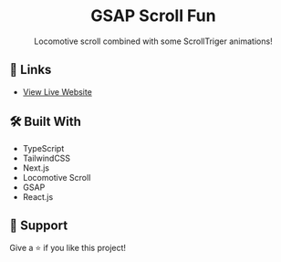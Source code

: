 <h1 align="center">GSAP Scroll Fun</h1>

<p align="center">Locomotive scroll combined with some ScrollTriger animations!</p>

## 🔗 Links

- [View Live Website](https://gsap-scroll-fun.vercel.app "Live View")

## 🛠 Built With

- TypeScript
- TailwindCSS
- Next.js
- Locomotive Scroll
- GSAP
- React.js

## 🤝 Support

Give a ⭐️ if you like this project!
